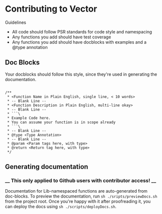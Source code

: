 # Contributing to Vector

Guidelines
- All code should follow PSR standards for code style and namespacing
- Any functions you add should have test coverage
- Any functions you add should have docblocks with examples and a @type annotation

## Doc Blocks
Your docblocks should follow this style, since they're used in generating the documentation.

```

/**
 * <Function Name in Plain English, single line, < 10 words>
 * -- Blank Line --
 * <Function Description in Plain English, multi-line okay>
 * -- Blank Line --
 * ```\
 * Example Code here.
 * You can assume your function is in scope already
 * ```\
 * -- Blank Line --
 * @type <Type Annotation>
 * -- Blank Line --
 * @param <Param tags here, with type>
 * @return <Return tag here, with type>
 */

```

## Generating documentation
### __ This only applied to Github users with contributor access! __
Documentation for Lib-namespaced functions are auto-generated from doc-blocks. To preview the documentation, run `sh ./sripts/previewDocs.sh` from the project root. Once you're happy with it after proofreading it, you can deploy the docs using `sh ./scripts/deployDocs.sh`.
